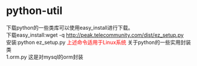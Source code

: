 # python-util<br>
下载python的一些类库可以使用easy_install进行下载。<br>
下载easy_install:wget -q http://peak.telecommunity.com/dist/ez_setup.py<br>
安装:python ez_setup.py
<font color="red">上述命令适用于Linux系统</font>
关于python的一些实用封装类<br>
1.orm.py 这是对mysql的orm封装
